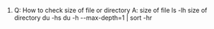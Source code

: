 1. Q: How to check size of file or directory
   A: size of file 
      ls -lh
      size of directory
      du -hs
      du -h --max-depth=1 | sort -hr 
